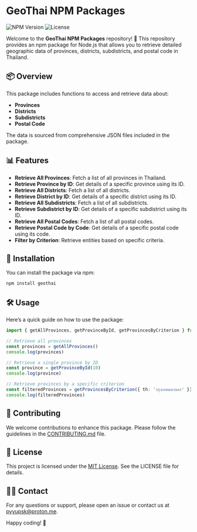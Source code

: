 # GeoThai NPM Packages

![NPM Version](https://img.shields.io/npm/v/geothai)
![License](https://img.shields.io/badge/license-MIT-green)

Welcome to the **GeoThai NPM Packages** repository! 🌟 This repository provides an npm package for Node.js that allows you to retrieve detailed geographic data of provinces, districts, subdistricts, and postal code in Thailand.

## 📦 Overview

This package includes functions to access and retrieve data about:

-   **Provinces**
-   **Districts**
-   **Subdistricts**
-   **Postal Code**

The data is sourced from comprehensive JSON files included in the package.

## 📊 Features

-   **Retrieve All Provinces**: Fetch a list of all provinces in Thailand.
-   **Retrieve Province by ID**: Get details of a specific province using its ID.
-   **Retrieve All Districts**: Fetch a list of all districts.
-   **Retrieve District by ID**: Get details of a specific district using its ID.
-   **Retrieve All Subdistricts**: Fetch a list of all subdistricts.
-   **Retrieve Subdistrict by ID**: Get details of a specific subdistrict using its ID.
-   **Retrieve All Postal Codes**: Fetch a list of all postal codes.
-   **Retrieve Postal Code by Code**: Get details of a specific postal code using its code.
-   **Filter by Criterion**: Retrieve entities based on specific criteria.

## 🚀 Installation

You can install the package via npm:

```bash
npm install geothai
```

## 🛠️ Usage

Here’s a quick guide on how to use the package:

```typescript
import { getAllProvinces, getProvinceById, getProvincesByCriterion } from 'geothai'

// Retrieve all provinces
const provinces = getAllProvinces()
console.log(provinces)

// Retrieve a single province by ID
const province = getProvinceById(10)
console.log(province)

// Retrieve provinces by a specific criterion
const filteredProvinces = getProvincesByCriterion({ th: 'กรุงเทพมหานคร' })
console.log(filteredProvinces)
```

## 🤝 Contributing

We welcome contributions to enhance this package. Please follow the guidelines in the [CONTRIBUTING.md](CONTRIBUTING.md) file.

## 📝 License

This project is licensed under the [MIT License](LICENSE). See the LICENSE file for details.

## 🙋‍♂️ Contact

For any questions or support, please open an issue or contact us at [pyyupsk@proton.me](mailto:pyyupsk@proton.me).

Happy coding! 🎉
